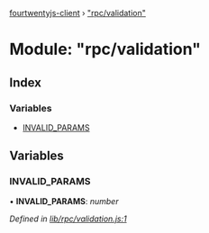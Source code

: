 [fourtwentyjs-client](../README.md) › ["rpc/validation"](_rpc_validation_.md)

# Module: "rpc/validation"

## Index

### Variables

* [INVALID_PARAMS](_rpc_validation_.md#invalid_params)

## Variables

###  INVALID_PARAMS

• **INVALID_PARAMS**: *number*

*Defined in [lib/rpc/validation.js:1](https://github.com/420integrated/fourtwentyjs-client/blob/master/lib/rpc/validation.js#L1)*

